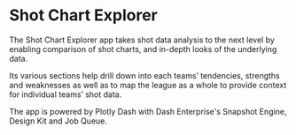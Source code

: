 # Shot Chart Explorer

The Shot Chart Explorer app takes shot data analysis to the next level by enabling comparison of shot charts, and in-depth looks of the underlying data.

Its various sections help drill down into each teams’ tendencies, strengths and weaknesses as well as to map the league as a whole to provide context for individual teams’ shot data.

The app is powered by Plotly Dash with Dash Enterprise's Snapshot Engine, Design Kit and Job Queue.

